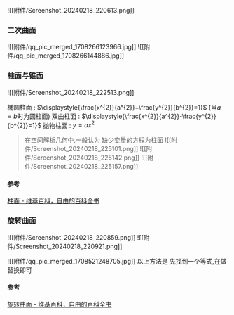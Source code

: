 

![[附件/Screenshot_20240218_220613.png]]
### 二次曲面
![[附件/qq_pic_merged_1708266123966.jpg]]
![[附件/qq_pic_merged_1708266144886.jpg]]

### 柱面与锥面
![[附件/Screenshot_20240218_222513.png]]

椭圆柱面 : $\displaystyle{\frac{x^{2}}{a^{2}}+\frac{y^{2}}{b^{2}}=1}$ (当$a=b$时为圆柱面)
双曲柱面 : $\displaystyle{\frac{x^{2}}{a^{2}}-\frac{y^{2}}{b^{2}}=1}$
抛物柱面 : $y=ax^{2}$

> 在空间解析几何中,一般认为 缺少变量的方程为柱面
![[附件/Screenshot_20240218_225101.png]]
![[附件/Screenshot_20240218_225142.png]]
![[附件/Screenshot_20240218_225157.png]]
#### 参考
[柱面 - 维基百科，自由的百科全书](https://zh.wikipedia.org/wiki/%E6%9F%B1%E9%9D%A2)
### 旋转曲面
![[附件/Screenshot_20240218_220859.png]]
![[附件/Screenshot_20240218_220921.png]]

![[附件/qq_pic_merged_1708521248705.jpg]]
	以上方法是
	先找到一个等式,在做替换即可

#### 参考
[旋转曲面 - 维基百科，自由的百科全书](https://zh.wikipedia.org/wiki/%E6%97%8B%E8%BD%89%E6%9B%B2%E9%9D%A2)

